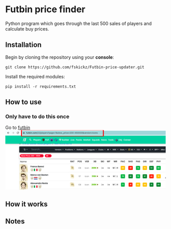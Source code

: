# Futbin price finder
Python program which goes through the last 500 sales of players and calculate buy prices.

## Installation
Begin by cloning the repository using your **console**:
```console
git clone https://github.com/fskickz/Futbin-price-updater.git
````
Install the required modules:
```console
pip install -r requirements.txt
```

## How to use
### Only have to do this once
Go to [futbin](https://www.futbin.com/22/players)
![Players page](./fig/futbinlink "Choose your own filters based on which players you want")

## How it works

## Notes